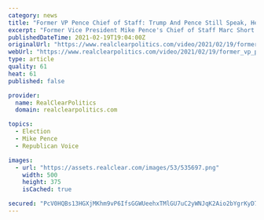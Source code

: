```yaml
---
category: news
title: "Former VP Pence Chief of Staff: Trump And Pence Still Speak, He Received Bad Advance From Allies Before Riot"
excerpt: "Former Vice President Mike Pence's Chief of Staff Marc Short tells 'Special Report' that former President Trump received months of bad advice from allies before Capitol riot. BAIER: Sure. There's a lot to unpack here,"
publishedDateTime: 2021-02-19T19:04:00Z
originalUrl: "https://www.realclearpolitics.com/video/2021/02/19/former_vp_pence_chief_of_staff_trump_and_pence_still_speak_he_received_bad_advance_from_allies_before_riot.html#!"
webUrl: "https://www.realclearpolitics.com/video/2021/02/19/former_vp_pence_chief_of_staff_trump_and_pence_still_speak_he_received_bad_advance_from_allies_before_riot.html#!"
type: article
quality: 61
heat: 61
published: false

provider:
  name: RealClearPolitics
  domain: realclearpolitics.com

topics:
  - Election
  - Mike Pence
  - Republican Voice

images:
  - url: "https://assets.realclear.com/images/53/535697.png"
    width: 500
    height: 375
    isCached: true

secured: "PcV0HQBs13HGXjMKhm9vP6IfsGGWUeehxTMlGU7uC2yWNJqK2Aio2bYgrKyD7Dc5Wv5gPhkJOQvvWjY59lPTmC3flhKqz6b64ckF+538XdgB7/wKPAJ/Ry2c3NzcPniYqpcvSmnQRDmPIyLyifF+lddv6BueIWJrZgZQiFAHbXZj8NDgZybkGnZP5zsArrws7Z6zJQROORXyv0WWtkeyrTrrfLegyanYVfFPvpP7zjeENav5lyUHAt6ez2SmvVkz/PaswqXfaxttuYvxb1G7geiSAubCLckUodDLRUt1yWsgFtG14gETAWutGfzvcWD7WA1pz+7BPiPz2EZR8yqpkH5LmZ7CiAhK885PBVmuu2U=;VACsomF2okBCjRkzjNeqQg=="
---
```


